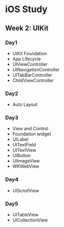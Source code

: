 # iOS Study  
## Week 2: UIKit  
### Day1  
- UIKit Foundation  
- App Lifecycle  
- UIViewController  
- UINavigationController  
- UITabBarController  
- ChildViewController  
  
### Day2  
- Auto Layout  
  
### Day3  
- View and Control  
- Foundation widget  
- UILabel  
- UITextField  
- UITextView  
- UIButton  
- UIImageView  
- WKWebView  
  
### Day4  
- UIScrollView  
  
### Day5  
- UITableView  
- UICollectionView
